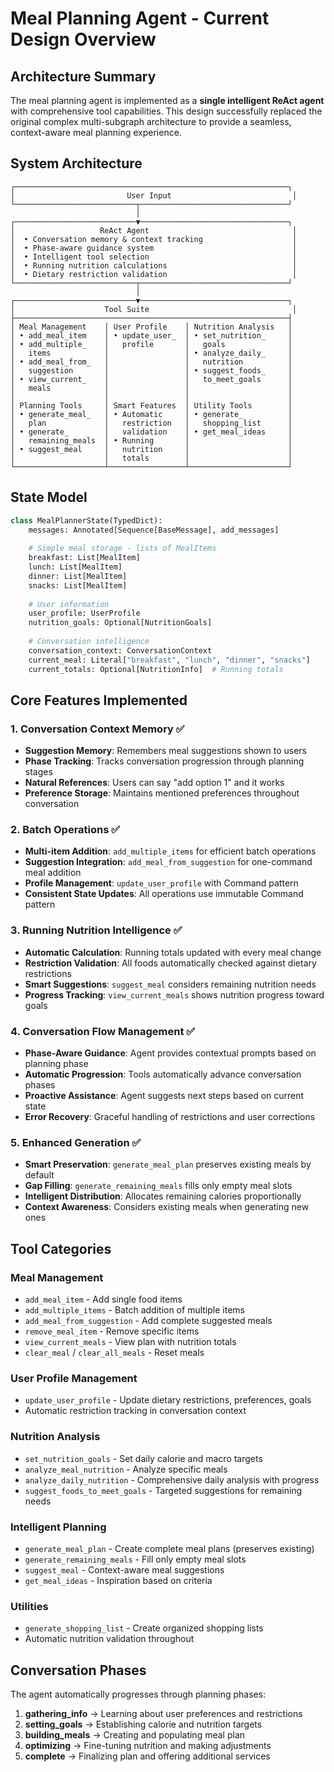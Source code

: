 # Meal Planning Agent - Current Design Overview

## Architecture Summary

The meal planning agent is implemented as a **single intelligent ReAct agent** with comprehensive tool capabilities. This design successfully replaced the original complex multi-subgraph architecture to provide a seamless, context-aware meal planning experience.

## System Architecture

```
┌─────────────────────────────────────────────────────────────┐
│                         User Input                           │
└───────────────────────────┬─────────────────────────────────┘
                            │
┌───────────────────────────▼─────────────────────────────────┐
│                   ReAct Agent                                │
│  • Conversation memory & context tracking                    │
│  • Phase-aware guidance system                               │
│  • Intelligent tool selection                                │
│  • Running nutrition calculations                            │
│  • Dietary restriction validation                            │
└───────────────────────────┬─────────────────────────────────┘
                            │
┌───────────────────────────▼─────────────────────────────────┐
│                    Tool Suite                                │
├─────────────────────────────────────────────────────────────┤
│ Meal Management    │ User Profile    │ Nutrition Analysis   │
│ • add_meal_item    │ • update_user_  │ • set_nutrition_     │
│ • add_multiple_    │   profile       │   goals              │
│   items            │                 │ • analyze_daily_     │
│ • add_meal_from_   │                 │   nutrition          │
│   suggestion       │                 │ • suggest_foods_     │
│ • view_current_    │                 │   to_meet_goals      │
│   meals            │                 │                      │
│                    │                 │                      │
│ Planning Tools     │ Smart Features  │ Utility Tools        │
│ • generate_meal_   │ • Automatic     │ • generate_          │
│   plan             │   restriction   │   shopping_list      │
│ • generate_        │   validation    │ • get_meal_ideas     │
│   remaining_meals  │ • Running       │                      │
│ • suggest_meal     │   nutrition     │                      │
│                    │   totals        │                      │
└────────────────────┴─────────────────┴──────────────────────┘
```

## State Model

```python
class MealPlannerState(TypedDict):
    messages: Annotated[Sequence[BaseMessage], add_messages]
    
    # Simple meal storage - lists of MealItems
    breakfast: List[MealItem]
    lunch: List[MealItem] 
    dinner: List[MealItem]
    snacks: List[MealItem]
    
    # User information
    user_profile: UserProfile
    nutrition_goals: Optional[NutritionGoals]
    
    # Conversation intelligence
    conversation_context: ConversationContext
    current_meal: Literal["breakfast", "lunch", "dinner", "snacks"]
    current_totals: Optional[NutritionInfo]  # Running totals
```

## Core Features Implemented

### 1. Conversation Context Memory ✅
- **Suggestion Memory**: Remembers meal suggestions shown to users
- **Phase Tracking**: Tracks conversation progression through planning stages
- **Natural References**: Users can say "add option 1" and it works
- **Preference Storage**: Maintains mentioned preferences throughout conversation

### 2. Batch Operations ✅
- **Multi-item Addition**: `add_multiple_items` for efficient batch operations
- **Suggestion Integration**: `add_meal_from_suggestion` for one-command meal addition
- **Profile Management**: `update_user_profile` with Command pattern
- **Consistent State Updates**: All operations use immutable Command pattern

### 3. Running Nutrition Intelligence ✅
- **Automatic Calculation**: Running totals updated with every meal change
- **Restriction Validation**: All foods automatically checked against dietary restrictions
- **Smart Suggestions**: `suggest_meal` considers remaining nutrition needs
- **Progress Tracking**: `view_current_meals` shows nutrition progress toward goals

### 4. Conversation Flow Management ✅
- **Phase-Aware Guidance**: Agent provides contextual prompts based on planning phase
- **Automatic Progression**: Tools automatically advance conversation phases
- **Proactive Assistance**: Agent suggests next steps based on current state
- **Error Recovery**: Graceful handling of restrictions and user corrections

### 5. Enhanced Generation ✅
- **Smart Preservation**: `generate_meal_plan` preserves existing meals by default
- **Gap Filling**: `generate_remaining_meals` fills only empty meal slots
- **Intelligent Distribution**: Allocates remaining calories proportionally
- **Context Awareness**: Considers existing meals when generating new ones

## Tool Categories

### Meal Management
- `add_meal_item` - Add single food items
- `add_multiple_items` - Batch addition of multiple items
- `add_meal_from_suggestion` - Add complete suggested meals
- `remove_meal_item` - Remove specific items
- `view_current_meals` - View plan with nutrition totals
- `clear_meal` / `clear_all_meals` - Reset meals

### User Profile Management
- `update_user_profile` - Update dietary restrictions, preferences, goals
- Automatic restriction tracking in conversation context

### Nutrition Analysis
- `set_nutrition_goals` - Set daily calorie and macro targets
- `analyze_meal_nutrition` - Analyze specific meals
- `analyze_daily_nutrition` - Comprehensive daily analysis with progress
- `suggest_foods_to_meet_goals` - Targeted suggestions for remaining needs

### Intelligent Planning
- `generate_meal_plan` - Create complete meal plans (preserves existing)
- `generate_remaining_meals` - Fill only empty meal slots
- `suggest_meal` - Context-aware meal suggestions
- `get_meal_ideas` - Inspiration based on criteria

### Utilities
- `generate_shopping_list` - Create organized shopping lists
- Automatic nutrition validation throughout

## Conversation Phases

The agent automatically progresses through planning phases:

1. **gathering_info** → Learning about user preferences and restrictions
2. **setting_goals** → Establishing calorie and nutrition targets
3. **building_meals** → Creating and populating meal plan
4. **optimizing** → Fine-tuning nutrition and making adjustments
5. **complete** → Finalizing plan and offering additional services

